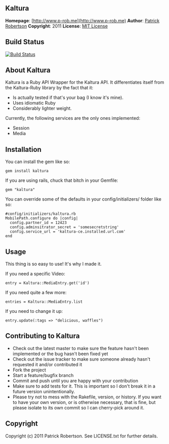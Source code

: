Kaltura
--------------
**Homepage**: [http://www.p-rob.me](http://www.p-rob.me)
**Author**: [Patrick Robertson](mailto:patricksrobertson@gmail.com)
**Copyright**: 2011
**License**: [MIT License](file:LICENSE.txt)

Build Status
------------

[![Build Status](https://secure.travis-ci.org/patricksrobertson/Kaltura.png?branch=master)](http://travis-ci.org/patricksrobertson/Kaltura?branch=master)

About Kaltura
-----------------

Kaltura is a Ruby API Wrapper for the Kaltura API.  It differentiates
itself from the Kaltura-Ruby library by the fact that it:

* Is actually tested if that's your bag (I know it's mine).
* Uses idiomatic Ruby
* Considerably lighter weight.

Currently, the following services are the only ones implemented:

* Session
* Media

Installation
------------
You can install the gem like so:

    gem install kaltura

If you are using rails, chuck that bitch in your Gemfile:

    gem "kaltura"


You can override some of the defaults in your config/initializers/ folder like so:

    #config/initializers/kaltura.rb
    MobilePath.configure do |config|
      config.partner_id = 12423
      config.adminsitrator_secret = 'somesecretstring'
      config.service_url = 'kaltura-ce.installed.url.com'
    end

Usage
-----

This thing is so easy to use!  It's why I made it.

If you need a specific Video:

    entry = Kaltura::MediaEntry.get('id')

If you need quite a few more:

    entries = Kaltura::MediaEntry.list

If you need to change it up:

    entry.update(:tags => "delicious, waffles")


Contributing to Kaltura
---------------------------
 
* Check out the latest master to make sure the feature hasn't been implemented or the bug hasn't been fixed yet
* Check out the issue tracker to make sure someone already hasn't requested it and/or contributed it
* Fork the project
* Start a feature/bugfix branch
* Commit and push until you are happy with your contribution
* Make sure to add tests for it. This is important so I don't break it in a future version unintentionally.
* Please try not to mess with the Rakefile, version, or history. If you want to have your own version, or is otherwise necessary, that is fine, but please isolate to its own commit so I can cherry-pick around it.

Copyright
---------

Copyright (c) 2011 Patrick Robertson. See LICENSE.txt for
further details.

